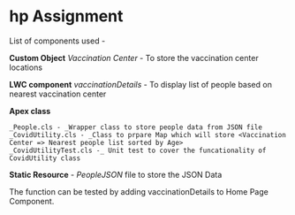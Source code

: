 # hp Assignment
List of components used - 

**Custom Object** _Vaccination Center_ - To store the vaccination center locations  

**LWC component** _vaccinationDetails_ - To display list of people based on nearest vaccination center


**Apex class**

    _People.cls - _Wrapper class to store people data from JSON file
    _CovidUtility.cls - _Class to prpare Map which will store <Vaccination Center => Nearest people list sorted by Age>
    _CovidUtilityTest.cls -_ Unit test to cover the funcationality of CovidUtility class
    
**Static Resource** - _PeopleJSON_ file to store the JSON Data

The function can be tested by adding vaccinationDetails to Home Page Component.
